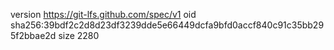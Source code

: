 version https://git-lfs.github.com/spec/v1
oid sha256:39bdf2c2d8d23df3239dde5e66449dcfa9bfd0accf840c91c35bb295f2bbae2d
size 2280

